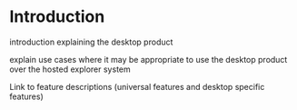 # Introduction

introduction explaining the desktop product

explain use cases where it may be appropriate to use the desktop product over the hosted explorer system

Link to feature descriptions \(universal features and desktop specific features\)



